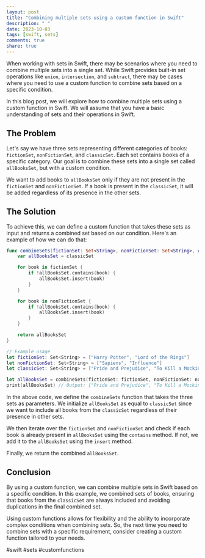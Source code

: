 ```yaml
---
layout: post
title: "Combining multiple sets using a custom function in Swift"
description: " "
date: 2023-10-03
tags: [swift, sets]
comments: true
share: true
---
```


When working with sets in Swift, there may be scenarios where you need to combine multiple sets into a single set. While Swift provides built-in set operations like `union`, `intersection`, and `subtract`, there may be cases where you need to use a custom function to combine sets based on a specific condition.

In this blog post, we will explore how to combine multiple sets using a custom function in Swift. We will assume that you have a basic understanding of sets and their operations in Swift.

## The Problem

Let's say we have three sets representing different categories of books: `fictionSet`, `nonFictionSet`, and `classicSet`. Each set contains books of a specific category. Our goal is to combine these sets into a single set called `allBooksSet`, but with a custom condition.

We want to add books to `allBooksSet` only if they are not present in the `fictionSet` and `nonFictionSet`. If a book is present in the `classicSet`, it will be added regardless of its presence in the other sets.

## The Solution

To achieve this, we can define a custom function that takes these sets as input and returns a combined set based on our condition. Here's an example of how we can do that:

```swift
func combineSets(fictionSet: Set<String>, nonFictionSet: Set<String>, classicSet: Set<String>) -> Set<String> {
    var allBooksSet = classicSet

    for book in fictionSet {
        if !allBooksSet.contains(book) {
            allBooksSet.insert(book)
        }
    }

    for book in nonFictionSet {
        if !allBooksSet.contains(book) {
            allBooksSet.insert(book)
        }
    }

    return allBooksSet
}

// Example usage
let fictionSet: Set<String> = ["Harry Potter", "Lord of the Rings"]
let nonFictionSet: Set<String> = ["Sapiens", "Influence"]
let classicSet: Set<String> = ["Pride and Prejudice", "To Kill a Mockingbird"]

let allBooksSet = combineSets(fictionSet: fictionSet, nonFictionSet: nonFictionSet, classicSet: classicSet)
print(allBooksSet) // Output: ["Pride and Prejudice", "To Kill a Mockingbird", "Harry Potter", "Lord of the Rings", "Sapiens", "Influence"]
```

In the above code, we define the `combineSets` function that takes the three sets as parameters. We initialize `allBooksSet` as equal to `classicSet` since we want to include all books from the `classicSet` regardless of their presence in other sets.

We then iterate over the `fictionSet` and `nonFictionSet` and check if each book is already present in `allBooksSet` using the `contains` method. If not, we add it to the `allBooksSet` using the `insert` method.

Finally, we return the combined `allBooksSet`.

## Conclusion

By using a custom function, we can combine multiple sets in Swift based on a specific condition. In this example, we combined sets of books, ensuring that books from the `classicSet` are always included and avoiding duplications in the final combined set.

Using custom functions allows for flexibility and the ability to incorporate complex conditions when combining sets. So, the next time you need to combine sets with a specific requirement, consider creating a custom function tailored to your needs.

#swift #sets #customfunctions